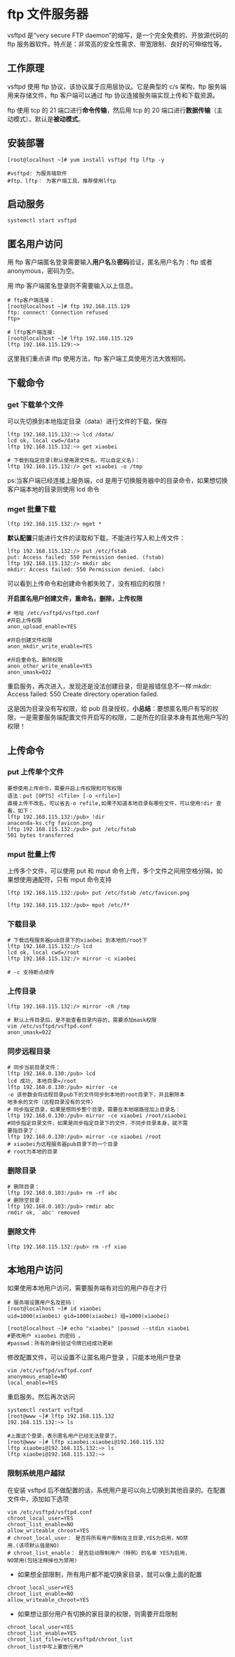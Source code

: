 # ftp 文件服务器

vsftpd 是“very secure FTP daemon”的缩写，是一个完全免费的、开放源代码的 ftp 服务器软件。特点是：非常高的安全性需求、带宽限制、良好的可伸缩性等。

## 工作原理

vsftpd 使用 ftp 协议，该协议属于应用层协议。它是典型的 c/s 架构，ftp 服务端用来存储文件，ftp 客户端可以通过 ftp 协议连接服务端实现上传和下载资源。

ftp 使用 tcp 的 21 端口进行**命令传输**，然后用 tcp 的 20 端口进行**数据传输**（主动模式）。默认是**被动模式**。

## 安装部署

```shell
[root@localhost ~]# yum install vsftpd ftp lftp -y

#vsftpd: 为服务端软件
#ftp、lftp： 为客户端工具，推荐使用lftp
```

## 启动服务

`systemctl start vsftpd`

## 匿名用户访问

用 ftp 客户端匿名登录需要输入**用户名**及**密码**验证，匿名用户名为：ftp 或者 anonymous，密码为空。

用 lftp 客户端匿名登录则不需要输入以上信息。

```shell
# ftp客户端连接：
[root@localhost ~]# ftp 192.168.115.129
ftp: connect: Connection refused
ftp>

# lftp客户端连接:
[root@localhost ~]# lftp 192.168.115.129
lftp 192.168.115.129:~>
```

这里我们重点讲 lftp 使用方法，ftp 客户端工具使用方法大致相同。

## 下载命令

### get 下载单个文件

可以先切换到本地指定目录（data）进行文件的下载，保存

```shell
lftp 192.168.115.132:~> lcd /data/
lcd ok, local cwd=/data
lftp 192.168.115.132:~> get xiaobei

# 下载到指定目录(默认使用源文件名，可以自定义名)：
lftp 192.168.115.132:/> get xiaobei -o /tmp
```

ps:当客户端已经连接上服务端，cd 是用于切换服务器中的目录命令，如果想切换客户端本地的目录则使用 lcd 命令

### mget 批量下载

```shell
lftp 192.168.115.132:/> mget *
```

**默认配置**只能进行文件的读取和下载，不能进行写入和上传文件：

```shell
lftp 192.168.115.132:/> put /etc/fstab
put: Access failed: 550 Permission denied. (fstab)
lftp 192.168.115.132:/> mkdir abc
mkdir: Access failed: 550 Permission denied. (abc)
```

可以看到上传命令和创建命令都失败了，没有相应的权限！

**开启匿名用户创建文件，重命名，删除，上传权限**

```shell
# 地址 /etc/vsftpd/vsftpd.conf
#开启上传权限
anon_upload_enable=YES

#开启创建文件权限
anon_mkdir_write_enable=YES

#开启重命名，删除权限
anon_other_write_enable=YES
anon_umask=022
```

重启服务，再次进入，发现还是没法创建目录，但是报错信息不一样:mkdir: Access failed: 550 Create directory operation failed.

这是因为目录没有写权限，给 pub 目录授权，**小总结**：要想匿名用户有写的权限，一是需要服务端配置文件开启写的权限，二是所在的目录本身有其他用户写的权限！

## 上传命令

### put 上传单个文件

    要想使用上传命令，需要开启上传权限和可写权限
    语法：put [OPTS] <lfile> [-o <rfile>]
    直接上传不改名，可以省去-o refile,如果不知道本地目录有哪些文件，可以使用!dir 查看，如下：
    lftp 192.168.115.132:/pub> !dir
    anaconda-ks.cfg favicon.png
    lftp 192.168.115.132:/pub> put /etc/fstab
    501 bytes transferred

### mput 批量上传

上传多个文件，可以使用 put 和 mput 命令上传，多个文件之间用空格分隔，如果想使用通配符，只有 mput 命令支持

```shell
lftp 192.168.115.132:/pub> put /etc/fstab /etc/favicon.png

lftp 192.168.115.132:/pub> mput /etc/f*
```

### 下载目录

```shell
# 下载远程服务器pub目录下的xiaobei 到本地的/root下
lftp 192.168.115.132:/> lcd
lcd ok, local cwd=/root
lftp 192.168.115.132:/> mirror -c xiaobei

# -c 支持断点续传
```

### 上传目录

```shell
lftp 192.168.115.132:/> mirror -cR /tmp

# 默认上传目录后，是不能查看目录内容的，需要添加mask权限
vim /etc/vsftpd/vsftpd.conf
anon_umask=022

```

### 同步远程目录

```shell
# 同步当前目录文件：
lftp 192.168.0.130:/pub> lcd
lcd 成功, 本地目录=/root
lftp 192.168.0.130:/pub> mirror -ce
-e 该参数会将远程目录pub下的文件同步到本地的root目录下，并且删除本
地多余的文件（远程目录没有的文件）
# 同步指定目录，如果是想同步整个目录，需要在本地端路径加上目录名：
lftp 192.168.0.130:/pub> mirror -ce xiaobei /root/xiaobei
#同步指定目录文件，如果是同步指定目录下的文件，不同步目录本身，就不需
要指目录了：
lftp 192.168.0.130:/pub> mirror -ce xiaobei /root
# xiaobei为远程服务器pub目录下的一个目录
# root为本地的目录
```

### 删除目录

```shell
# 删除目录：
lftp 192.168.0.103:/pub> rm -rf abc
# 删除空目录：
lftp 192.168.0.103:/pub> rmdir abc
rmdir ok, `abc' removed
```

### 删除文件

```shell
lftp 192.168.115.132:/pub> rm -rf xiao
```

## 本地用户访问

如果使用本地用户访问，需要服务端有对应的用户存在才行

```shell
# 服务端设置用户名及密码：
[root@localhost ~]# id xiaobei
uid=1000(xiaobei) gid=1000(xiaobei) 组=1000(xiaobei)

[root@localhost ~]# echo "xiaobei" |passwd --stdin xiaobei
#更改用户 xiaobei 的密码 。
#passwd：所有的身份验证令牌已经成功更新
```

修改配置文件，可以设置不让匿名用户登录 ，只能本地用户登录

```shell
vim /etc/vsftpd/vsftpd.conf
anonymous_enable=NO
local_enable=YES
```

重启服务。然后再次访问

```shell
systemctl restart vsftpd
[root@www ~]# lftp 192.168.115.132
192.168.115.132:~> ls

#上面这个登录，表示匿名用户已经无法登录了。
[root@www ~]# lftp xiaobei:xiaobei@192.168.115.132
lftp xiaobei@192.168.115.132:~> ls
lftp xiaobei@192.168.115.132:~>
```

### 限制系统用户越狱

在安装 vsftpd 后不做配置的话，系统用户是可以向上切换到其他目录的。在配置文件中，添加如下选项

```shell
vim /etc/vsftpd/vsftpd.conf
chroot_local_user=YES
chroot_list_enable=NO
allow_writeable_chroot=YES
# chroot_local_user： 是否将所有用户限制在主目录,YES为启用，NO禁
用.(该项默认值是NO)
# chroot_list_enable： 是否启动限制用户（特例）的名单 YES为启用，
NO禁用(包括注释掉也为禁用)
```

- 如果想全部限制，所有用户都不能切换家目录，就可以像上面的配置

```shell
chroot_local_user=YES
chroot_list_enable=NO
allow_writeable_chroot=YES
```

- 如果想让部分用户有切换的家目录的权限，则需要开启限制

```shell
chroot_local_user=YES
chroot_list_enable=YES
chroot_list_file=/etc/vsftpd/chroot_list
chroot_list中写上要放行用户
```
